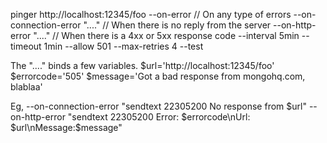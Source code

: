 pinger http://localhost:12345/foo
	--on-error                   // On any type of errors
	--on-connection-error "...." // When there is no reply from the server
	--on-http-error "...."       // When there is a 4xx or 5xx response code
	--interval 5min
	--timeout 1min
	--allow 501
	--max-retries 4
	--test
 
The "...." binds a few variables.
$url='http://localhost:12345/foo'
$errorcode='505'
$message='Got a bad response from mongohq.com, blablaa'
 
Eg,
--on-connection-error "sendtext 22305200 No response from $url"
--on-http-error "sendtext 22305200 Error: $errorcode\nUrl: $url\nMessage:$message"
